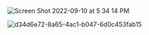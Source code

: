 ![Screen Shot 2022-09-10 at 5 34 14 PM](https://user-images.githubusercontent.com/113051612/189502535-8e23423a-e9d1-480d-89b3-25521e6ca807.png)

![d34d6e72-8a65-4ac1-b047-6d0c453fab15](https://user-images.githubusercontent.com/113051612/189503397-8e2e3f39-1be6-41cf-916a-f3ab127b39b1.png)
